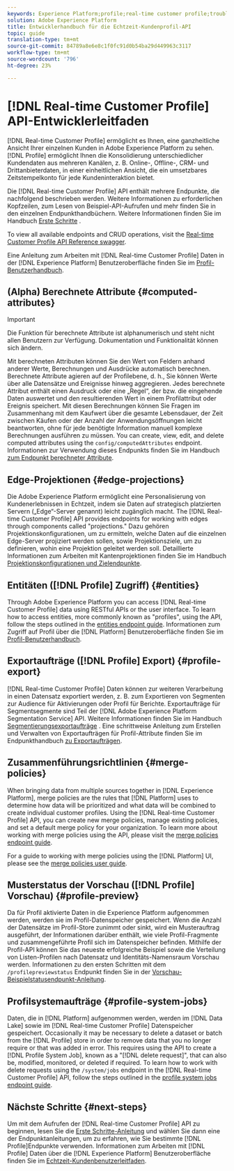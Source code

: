 ```yaml
---
keywords: Experience Platform;profile;real-time customer profile;troubleshooting;API
solution: Adobe Experience Platform
title: Entwicklerhandbuch für die Echtzeit-Kundenprofil-API
topic: guide
translation-type: tm+mt
source-git-commit: 84789a8e6e8c1f0fc91d0b54ba29d449963c3117
workflow-type: tm+mt
source-wordcount: '796'
ht-degree: 23%

---
```



# [!DNL Real-time Customer Profile] API-Entwicklerleitfaden

[!DNL Real-time Customer Profile] ermöglicht es Ihnen, eine ganzheitliche Ansicht Ihrer einzelnen Kunden in Adobe Experience Platform zu sehen. [!DNL Profile] ermöglicht Ihnen die Konsolidierung unterschiedlicher Kundendaten aus mehreren Kanälen, z. B. Online-, Offline-, CRM- und Drittanbieterdaten, in einer einheitlichen Ansicht, die ein umsetzbares Zeitstempelkonto für jede Kundeninteraktion bietet.

Die [!DNL Real-time Customer Profile] API enthält mehrere Endpunkte, die nachfolgend beschrieben werden. Weitere Informationen zu erforderlichen Kopfzeilen, zum Lesen von Beispiel-API-Aufrufen und mehr finden Sie in den einzelnen Endpunkthandbüchern. Weitere Informationen finden Sie im Handbuch [Erste Schritte](getting-started.md) .

To view all available endpoints and CRUD operations, visit the [Real-time Customer Profile API Reference swagger](https://www.adobe.io/apis/experienceplatform/home/api-reference.html#!acpdr/swagger-specs/real-time-customer-profile.yaml).

Eine Anleitung zum Arbeiten mit [!DNL Real-time Customer Profile] Daten in der [!DNL Experience Platform] Benutzeroberfläche finden Sie im [Profil-Benutzerhandbuch](../ui/user-guide.md).

## (Alpha) Berechnete Attribute {#computed-attributes}

>[!IMPORTANT]
>
>Die Funktion für berechnete Attribute ist alphanumerisch und steht nicht allen Benutzern zur Verfügung. Dokumentation und Funktionalität können sich ändern.

Mit berechneten Attributen können Sie den Wert von Feldern anhand anderer Werte, Berechnungen und Ausdrücke automatisch berechnen. Berechnete Attribute agieren auf der Profilebene, d. h., Sie können Werte über alle Datensätze und Ereignisse hinweg aggregieren. Jedes berechnete Attribut enthält einen Ausdruck oder eine „Regel“, der bzw. die eingehende Daten auswertet und den resultierenden Wert in einem Profilattribut oder Ereignis speichert. Mit diesen Berechnungen können Sie Fragen im Zusammenhang mit dem Kaufwert über die gesamte Lebensdauer, der Zeit zwischen Käufen oder der Anzahl der Anwendungsöffnungen leicht beantworten, ohne für jede benötigte Information manuell komplexe Berechnungen ausführen zu müssen. You can create, view, edit, and delete computed attributes using the `config/computedAttributes` endpoint. Informationen zur Verwendung dieses Endpunkts finden Sie im Handbuch [zum Endpunkt berechneter Attribute](computed-attributes.md).

## Edge-Projektionen {#edge-projections}

Die Adobe Experience Platform ermöglicht eine Personalisierung von Kundenerlebnissen in Echtzeit, indem sie Daten auf strategisch platzierten Servern („Edge“-Server genannt) leicht zugänglich macht. The [!DNL Real-time Customer Profile] API provides endpoints for working with edges through components called &quot;projections.&quot; Dazu gehören Projektionskonfigurationen, um zu ermitteln, welche Daten auf die einzelnen Edge-Server projiziert werden sollen, sowie Projektionsziele, um zu definieren, wohin eine Projektion geleitet werden soll. Detaillierte Informationen zum Arbeiten mit Kantenprojektionen finden Sie im Handbuch [Projektionskonfigurationen und Zielendpunkte](edge-projections.md).

## Entitäten ([!DNL Profile] Zugriff) {#entities}

Through Adobe Experience Platform you can access [!DNL Real-time Customer Profile] data using RESTful APIs or the user interface. To learn how to access entities, more commonly known as &quot;profiles&quot;, using the API, follow the steps outlined in the [entities endpoint guide](entities.md). Informationen zum Zugriff auf Profil über die [!DNL Platform] Benutzeroberfläche finden Sie im [Profil-Benutzerhandbuch](../ui/user-guide.md).

## Exportaufträge ([!DNL Profile] Export) {#profile-export}

[!DNL Real-time Customer Profile] Daten können zur weiteren Verarbeitung in einen Datensatz exportiert werden, z. B. zum Exportieren von Segmenten zur Audience für Aktivierungen oder Profil für Berichte. Exportaufträge für Segmentsegmente sind Teil der [!DNL Adobe Experience Platform Segmentation Service] API. Weitere Informationen finden Sie im Handbuch [Segmentierungsexportaufträge](../../profile/api/export-jobs.md) . Eine schrittweise Anleitung zum Erstellen und Verwalten von Exportaufträgen für Profil-Attribute finden Sie im Endpunkthandbuch [zu Exportaufträgen](export-jobs.md).

## Zusammenführungsrichtlinien {#merge-policies}

When bringing data from multiple sources together in [!DNL Experience Platform], merge policies are the rules that [!DNL Platform] uses to determine how data will be prioritized and what data will be combined to create individual customer profiles. Using the [!DNL Real-time Customer Profile] API, you can create new merge policies, manage existing policies, and set a default merge policy for your organization. To learn more about working with merge policies using the API, please visit the [merge policies endpoint guide](merge-policies.md).

For a guide to working with merge policies using the [!DNL Platform] UI, please see the [merge policies user guide](../ui/merge-policies.md).

## Musterstatus der Vorschau ([!DNL Profile] Vorschau) {#profile-preview}

Da für Profil aktivierte Daten in die Experience Platform aufgenommen werden, werden sie im Profil-Datenspeicher gespeichert. Wenn die Anzahl der Datensätze im Profil-Store zunimmt oder sinkt, wird ein Musterauftrag ausgeführt, der Informationen darüber enthält, wie viele Profil-Fragmente und zusammengeführte Profil sich im Datenspeicher befinden. Mithilfe der Profil-API können Sie das neueste erfolgreiche Beispiel sowie die Verteilung von Listen-Profilen nach Datensatz und Identitäts-Namensraum Vorschau werden. Informationen zu den ersten Schritten mit dem `/profilepreviewstatus` Endpunkt finden Sie in der [Vorschau-Beispielstatusendpunkt-Anleitung](preview-sample-status.md).

## Profilsystemaufträge {#profile-system-jobs}

Daten, die in [!DNL Platform] aufgenommen werden, werden im [!DNL Data Lake] sowie im [!DNL Real-time Customer Profile] Datenspeicher gespeichert. Occasionally it may be necessary to delete a dataset or batch from the [!DNL Profile] store in order to remove data that you no longer require or that was added in error. This requires using the API to create a [!DNL Profile System Job], known as a &quot;[!DNL delete request]&quot;, that can also be, modified, monitored, or deleted if required. To learn how to work with delete requests using the `/system/jobs` endpoint in the [!DNL Real-time Customer Profile] API, follow the steps outlined in the [profile system jobs endpoint guide](profile-system-jobs.md).

## Nächste Schritte {#next-steps}

Um mit dem Aufrufen der [!DNL Real-time Customer Profile] API zu beginnen, lesen Sie die [Erste Schritte-Anleitung](getting-started.md) und wählen Sie dann eine der Endpunktanleitungen, um zu erfahren, wie Sie bestimmte [!DNL Profile]Endpunkte verwenden. Informationen zum Arbeiten mit [!DNL Profile] Daten über die [!DNL Experience Platform] Benutzeroberfläche finden Sie im [Echtzeit-Kundenbenutzerleitfaden](../ui/user-guide.md).